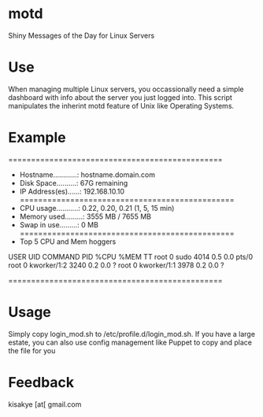 # motd
Shiny Messages of the Day for Linux Servers

# Use
When managing multiple Linux servers, you occassionally need a simple dashboard with info about the server you just logged into.
This script manipulates the inherint motd feature of Unix like Operating Systems.

# Example

===============================================
 - Hostname............: hostname.domain.com
 - Disk Space..........: 67G remaining
 - IP Address(es)......: 192.168.10.10 
===============================================
 - CPU usage...........: 0.22, 0.20, 0.21 (1, 5, 15 min)
 - Memory used.........: 3555 MB / 7655 MB
 - Swap in use.........: 0 MB
===============================================
 - Top 5 CPU and Mem hoggers
 
USER       UID COMMAND           PID %CPU %MEM TT
root         0 sudo             4014  0.5  0.0 pts/0
root         0 kworker/1:2      3240  0.2  0.0 ?
root         0 kworker/1:1      3978  0.2  0.0 ?

===============================================


# Usage
Simply copy login_mod.sh to /etc/profile.d/login_mod.sh. If you have a large estate, you can also use config management like Puppet to copy and place the file for you

# Feedback
kisakye [at[ gmail.com
